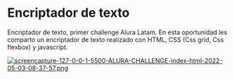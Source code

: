 # Encriptador de texto
Encriptador de texto, primer challenge Alura Latam. En esta oportunidad les comparto un encriptador de texto realizado con HTML, CSS (Css grid, Css flexbox) y javascript.

[![screencapture-127-0-0-1-5500-ALURA-CHALLENGE-index-html-2022-05-03-08-37-57.png](https://i.postimg.cc/RZL7M74G/screencapture-127-0-0-1-5500-ALURA-CHALLENGE-index-html-2022-05-03-08-37-57.png)](https://postimg.cc/QFV9mWBW)
